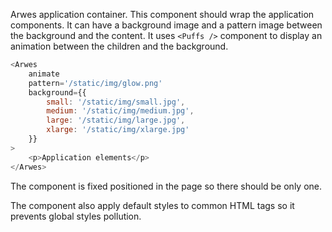 Arwes application container. This component should wrap the application components.
It can have a background image and a pattern image between the background and the
content. It uses `<Puffs />` component to display an animation between the children
and the background.

```javascript
<Arwes
    animate
    pattern='/static/img/glow.png'
    background={{
        small: '/static/img/small.jpg',
        medium: '/static/img/medium.jpg',
        large: '/static/img/large.jpg',
        xlarge: '/static/img/xlarge.jpg'
    }}
>
    <p>Application elements</p>
</Arwes>
```

The component is fixed positioned in the page so there should be only one.

The component also apply default styles to common HTML tags so it prevents
global styles pollution.
